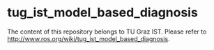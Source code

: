 tug_ist_model_based_diagnosis
=============================

The content of this repository  belongs to TU Graz IST. Please refer to http://www.ros.org/wiki/tug_ist_model_based_diagnosis.